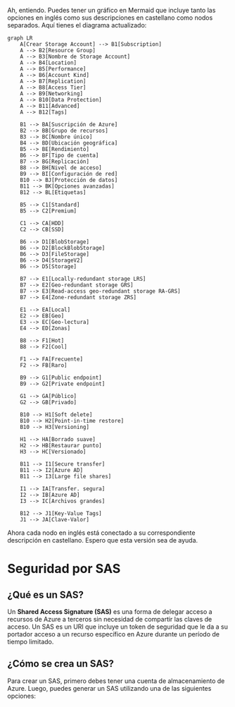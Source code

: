 Ah, entiendo. Puedes tener un gráfico en Mermaid que incluye tanto las opciones en inglés como sus descripciones en castellano como nodos separados. Aquí tienes el diagrama actualizado:

```mermaid
graph LR
    A[Crear Storage Account] --> B1[Subscription]
    A --> B2[Resource Group]
    A --> B3[Nombre de Storage Account]
    A --> B4[Location]
    A --> B5[Performance]
    A --> B6[Account Kind]
    A --> B7[Replication]
    A --> B8[Access Tier]
    A --> B9[Networking]
    A --> B10[Data Protection]
    A --> B11[Advanced]
    A --> B12[Tags]
    
    B1 --> BA[Suscripción de Azure]
    B2 --> BB[Grupo de recursos]
    B3 --> BC[Nombre único]
    B4 --> BD[Ubicación geográfica]
    B5 --> BE[Rendimiento]
    B6 --> BF[Tipo de cuenta]
    B7 --> BG[Replicación]
    B8 --> BH[Nivel de acceso]
    B9 --> BI[Configuración de red]
    B10 --> BJ[Protección de datos]
    B11 --> BK[Opciones avanzadas]
    B12 --> BL[Etiquetas]
    
    B5 --> C1[Standard]
    B5 --> C2[Premium]
    
    C1 --> CA[HDD]
    C2 --> CB[SSD]
    
    B6 --> D1[BlobStorage]
    B6 --> D2[BlockBlobStorage]
    B6 --> D3[FileStorage]
    B6 --> D4[StorageV2]
    B6 --> D5[Storage]
    
    B7 --> E1[Locally-redundant storage LRS]
    B7 --> E2[Geo-redundant storage GRS]
    B7 --> E3[Read-access geo-redundant storage RA-GRS]
    B7 --> E4[Zone-redundant storage ZRS]
    
    E1 --> EA[Local]
    E2 --> EB[Geo]
    E3 --> EC[Geo-lectura]
    E4 --> ED[Zonas]
    
    B8 --> F1[Hot]
    B8 --> F2[Cool]
    
    F1 --> FA[Frecuente]
    F2 --> FB[Raro]
    
    B9 --> G1[Public endpoint]
    B9 --> G2[Private endpoint]
    
    G1 --> GA[Público]
    G2 --> GB[Privado]
    
    B10 --> H1[Soft delete]
    B10 --> H2[Point-in-time restore]
    B10 --> H3[Versioning]
    
    H1 --> HA[Borrado suave]
    H2 --> HB[Restaurar punto]
    H3 --> HC[Versionado]
    
    B11 --> I1[Secure transfer]
    B11 --> I2[Azure AD]
    B11 --> I3[Large file shares]
    
    I1 --> IA[Transfer. segura]
    I2 --> IB[Azure AD]
    I3 --> IC[Archivos grandes]
    
    B12 --> J1[Key-Value Tags]
    J1 --> JA[Clave-Valor]
```

Ahora cada nodo en inglés está conectado a su correspondiente descripción en castellano. Espero que esta versión sea de ayuda.

# Seguridad por SAS

## ¿Qué es un SAS?

Un **Shared Access Signature (SAS)** es una forma de delegar acceso a recursos de Azure a terceros sin necesidad de compartir las claves de acceso. Un SAS es un URI que incluye un token de seguridad que le da a su portador acceso a un recurso específico en Azure durante un período de tiempo limitado.

## ¿Cómo se crea un SAS?

Para crear un SAS, primero debes tener una cuenta de almacenamiento de Azure. Luego, puedes generar un SAS utilizando una de las siguientes opciones: